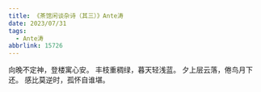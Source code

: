 ```yaml
---
title: 《茶馆闲谈杂诗（其三）》Ante涛
date: 2023/07/31
tags:
  - Ante涛
abbrlink: 15726
---
```

向晚不定神，登楼寓心安。
丰枝重稠绿，暮天轻浅蓝。
夕上层云落，倦鸟月下还。
感比莫逆时，孤怀自谁堪。
